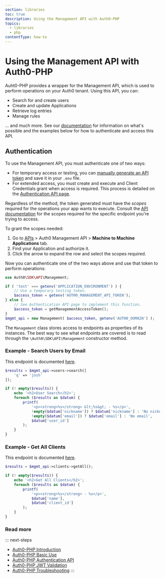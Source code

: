 ```yaml
---
section: libraries
toc: true
description: Using the Management API with Auth0-PHP
topics:
  - libraries
  - php
contentType: how-to
---
```

# Using the Management API with Auth0-PHP

Auht0-PHP provides a wrapper for the Management API, which is used to perform operations on your Auth0 tenant. Using this API, you can:

- Search for and create users
- Create and update Applications
- Retrieve log entries
- Manage rules

... and much more. See our [documentation](/api/management/v2) for information on what's possible and the examples below for how to authenticate and access this API.

## Authentication

To use the Management API, you must authenticate one of two ways:

- For temporary access or testing, you can [manually generate an API token](/api/management/v2/tokens#get-a-token-manually) and save it in your `.env` file.
- For extended access, you must create and execute and Client Credentials grant when access is required. This process is detailed on the [Authentication API page](/libraries/auth0-php/authentication-api#regular-web-app-login-flow).

Regardless of the method, the token generated must have the <dfn data-key="scope">scopes</dfn> required for the operations your app wants to execute. Consult the [API documentation](/api/management/v2) for the scopes required for the specific endpoint you're trying to access.

To grant the scopes needed:

1. Go to [APIs](https://manage.auth0.com/#/apis) > Auth0 Management API > **Machine to Machine Applications** tab.
2. Find your Application and authorize it.
3. Click the arrow to expand the row and select the scopes required.

Now you can authenticate one of the two ways above and use that token to perform operations:

```php
use Auth0\SDK\API\Management;

if ( 'test' === getenv('APPLICATION_ENVIRONMENT') ) {
    // Use a temporary testing token.
    $access_token = getenv('AUTH0_MANAGEMENT_API_TOKEN');
} else {
    // See Authentication API page to implement this function.
    $access_token = getManagementAccessToken();
}
$mgmt_api = new Management( $access_token, getenv('AUTH0_DOMAIN') );
```

The `Management` class stores access to endpoints as properties of its instances. The best way to see what endpoints are covered is to read through the `\Auth0\SDK\API\Management` constructor method.

### Example - Search Users by Email

This endpoint is documented [here](/api/management/v2#!/Users/get_users).

```php
$results = $mgmt_api->users->search([
    'q' => 'josh'
]);

if (! empty($results)) {
    echo '<h2>User Search</h2>';
    foreach ($results as $datum) {
        printf(
            '<p><strong>%s</strong> &lt;%s&gt; - %s</p>',
            !empty($datum['nickname']) ? $datum['nickname'] : 'No nickname',
            !empty($datum['email']) ? $datum['email'] : 'No email',
            $datum['user_id']
        );
    }
}
```

### Example - Get All Clients

This endpoint is documented [here](/api/management/v2#!/Clients/get_clients).

```php
$results = $mgmt_api->clients->getAll();

if (! empty($results)) {
    echo '<h2>Get All Clients</h2>';
    foreach ($results as $datum) {
        printf(
            '<p><strong>%s</strong> - %s</p>',
            $datum['name'],
            $datum['client_id']
        );
    }
}
```

### Read more

::: next-steps
* [Auth0-PHP Introduction](/libraries/auth0-php)
* [Auth0-PHP Basic Use](/libraries/auth0-php/basic-use)
* [Auth0-PHP Authentication API](/libraries/auth0-php/authentication-api)
* [Auth0-PHP JWT Validation](/libraries/auth0-php/jwt-validation)
* [Auth0-PHP Troubleshooting](/libraries/auth0-php/troubleshooting)
:::
